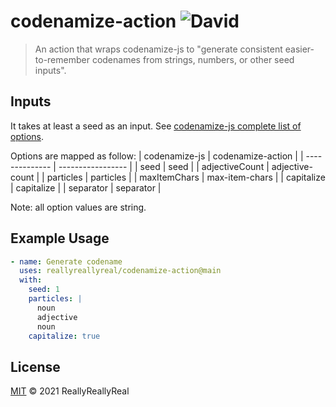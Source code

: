 # codenamize-action ![David](https://img.shields.io/david/reallyreallyreal/codenamize-action)

> An action that wraps codenamize-js to "generate consistent easier-to-remember codenames from strings, numbers, or other seed inputs".





## Inputs
It takes at least a seed as an input. See [codenamize-js complete list of options](https://github.com/stemail23/codenamize-js).

Options are mapped as follow:
| codenamize-js  | codenamize-action |
| -------------- | ----------------- |
| seed           | seed              |
| adjectiveCount | adjective-count   |
| particles      | particles         |
| maxItemChars   | max-item-chars    |
| capitalize     | capitalize        |
| separator      | separator         |

Note: all option values are string.

## Example Usage

```yml
- name: Generate codename
  uses: reallyreallyreal/codenamize-action@main
  with:
    seed: 1
    particles: |
      noun
      adjective
      noun
    capitalize: true
```

## License

[MIT](/LICENSE) &copy; 2021 ReallyReallyReal
